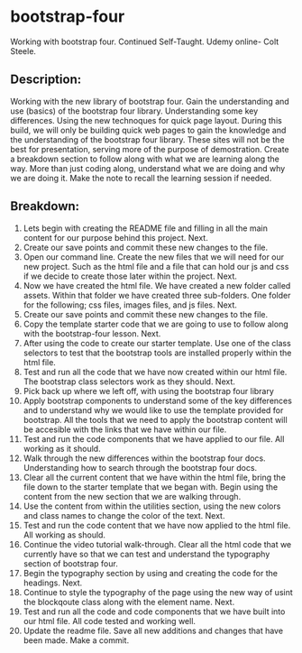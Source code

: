 # bootstrap-four
Working with bootstrap four. Continued Self-Taught. Udemy online- Colt Steele.

## Description:
Working with the new library of bootstrap four. Gain the understanding and use (basics) of the bootstrap four library.
Understanding some key differences. Using the new technoques for quick page layout. 
During this build, we will only be building quick web pages to gain the knowledge and the understanding of the bootstrap four library. These sites will not be the best for presentation, serving more of the purpose of demostration. Create a breakdown section to follow along with what we are learning along the way. More than just coding along, understand what we are doing and why we are doing it. Make the note to recall the learning session if needed.

## Breakdown: 

1. Lets begin with creating the README file and filling in all the main content for our purpose behind this project. Next.
2. Create our save points and commit these new changes to the file.
3. Open our command line. Create the new files that we will need for our new project. Such as the html file and a file that can hold our js and css if we decide to create those later within the project. Next.
4. Now we have created the html file. We have created a new folder called assets. Within that folder we have created three sub-folders. One folder for the following; css files, images files, and js files. Next.
5. Create our save points and commit these new changes to the file.
6. Copy the template starter code that we are going to use to follow along with the bootstrap-four lesson. Next.
7. After using the code to create our starter template. Use one of the class selectors to test that the bootstrap tools are installed properly within the html file. 
8. Test and run all the code that we have now created within our html file. The bootstrap class selectors work as they should. Next.
9. Pick back up where we left off, with using the bootstrap four library
10. Apply bootstrap components to understand some of the key differences and to understand why we would like to use the template provided for bootstrap. All the tools that we need to apply the bootstrap content will be accesible with the links that we have within our file.
11. Test and run the code components that we have applied to our file. All working as it should.
12. Walk through the new differences within the bootstrap four docs. Understanding how to search through the bootstrap four docs.
13. Clear all the current content that we have within the html file, bring the file down to the starter template that we began with. Begin using the content from the new section that we are walking through.
14. Use the content from within the utilities section, using the new colors and class names to change the color of the text. Next.
15. Test and run the code content that we have now applied to the html file. All working as should. 
16. Continue the video tutorial walk-through. Clear all the html code that we currently have so that we can test and understand the typography section of bootstrap four.
17. Begin the typography section by using and creating the code for the headings. Next.
18. Continue to style the typography of the page using the new way of usint the blockqoute class along with the element name. Next.
19. Test and run all the code and code components that we have built into our html file. All code tested and working well. 
20. Update the readme file. Save all new additions and changes that have been made. Make a commit.
